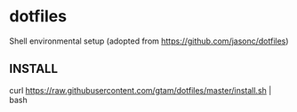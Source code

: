 # dotfiles
Shell environmental setup (adopted from https://github.com/jasonc/dotfiles)

## INSTALL ##
curl https://raw.githubusercontent.com/gtam/dotfiles/master/install.sh | bash
